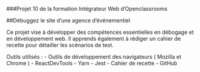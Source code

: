 ###Projet 10 de la formation Intégrateur Web d’Openclassrooms

##Débuggez le site d’une agence d’événementiel

Ce projet vise à développer des compétences essentielles en débogage et en développement web. Il apprends également à rédiger un cahier de recette pour détailler les scénarios de test.

Outils utilisés :
	- Outils de développement des navigateurs ( Mozilla et Chrome )
	- ReactDevTools
	- Yarn
	- Jest
	- Cahier de recette
	- GitHub
